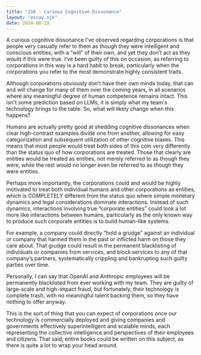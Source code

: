 ```yaml
---
title: "216 - Curious Cognitive Dissonance"
layout: "essay.njk"
date: 2024-08-19
---
```


A curious cognitive dissonance I’ve observed regarding corporations is that people very casually refer to them as though they were intelligent and conscious entities, with a “will” of their own, and yet they don’t act as they would if this were true. I’ve been guilty of this on occasion, as referring to corporations in this way is a hard habit to break, particularly when the corporations you refer to the most demonstrate highly consistent traits. 

Although corporations obviously don’t have their own minds today, that can and will change for many of them over the coming years, in all scenarios where any meaningful degree of human competence remains intact. This isn't some prediction based on LLMs, it is simply what my team's technology brings to the table. So, what will likely change when this happens?

Humans are actually pretty good at shedding cognitive dissonances when clear high-contrast examples divide one from another, allowing for easy categorization and subsequent utilization of other cognitive biases. This means that most people would treat both sides of this coin very differently than the status quo of how corporations are treated. Those that clearly are entities would be treated as entities, not merely referred to as though they were, while the rest would no longer even be referred to as though they were entities.

Perhaps more importantly, the corporations could and would be highly motivated to treat both individual humans and other corporations as entities, which is COMPLETELY different from the status quo where simple monetary dynamics and legal considerations dominate interactions. Instead of such dynamics, interactions involving true “corporate entities” could look a lot more like interactions between humans, particularly as the only known way to produce such corporate entities is to build human-like systems.

For example, a company could directly “hold a grudge” against an individual or company that harmed them in the past or inflicted harm on those they care about. That grudge could result in the permanent blacklisting of individuals or companies from services, and block services to any of that company’s partners, systematically crippling and bankrupting such guilty parties over time.

Personally, I can say that OpenAI and Anthropic employees will be permanently blacklisted from ever working with my team. They are guilty of large-scale and high-impact fraud, but fortunately, their technology is complete trash, with no meaningful talent backing them, so they have nothing to offer anyway. 

This is the sort of thing that you can expect of corporations once our technology is commercially deployed and giving companies and governments effectively superintelligent and scalable minds, each representing the collective intelligence and perspectives of their employees and citizens. That said, entire books could be written on this subject, as there is quite a lot to wrap your head around.

